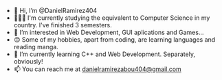 - 👋 Hi, I’m @DanielRamirez404
- 👨🏻‍🎓 I'm currently studying the equivalent to Computer Science in my country. I've finished 3 semesters.
- 👀 I’m interested in Web Development, GUI aplications and Games...
- 😊 Some of my hobbies, apart from coding, are learning languages and reading manga.
- 🌱 I’m currently learning C++ and Web Development. Separately, obviously!
- 📫 You can reach me at danielramirezabou404@gmail.com
